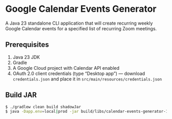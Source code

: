# Google Calendar Events Generator

A Java 23 standalone CLI application that will create recurring weekly Google Calendar events for a specified list of recurring Zoom meetings.

## Prerequisites

1. Java 23 JDK
2. Gradle
3. A Google Cloud project with Calendar API enabled
4. OAuth 2.0 client credentials (type “Desktop app”) — download `credentials.json` and place it in `src/main/resources/credentials.json`

## Build JAR

```bash
$ ./gradlew clean build shadowJar
$ java -Dapp.env=local|prod -jar build/libs/calendar-events-generator-1.0.0-SNAPSHOT.jar
```



